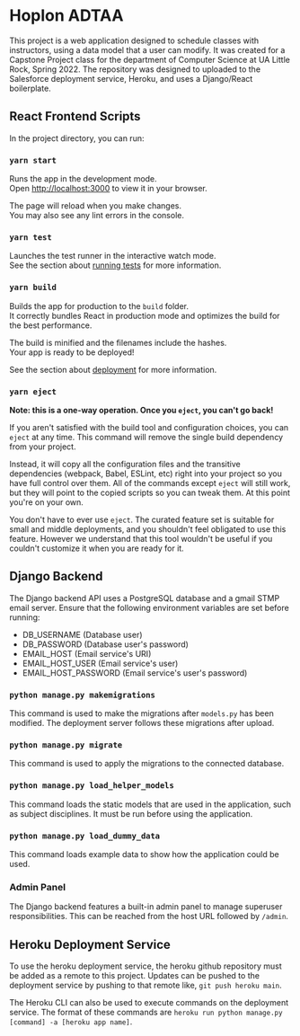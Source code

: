 # Hoplon ADTAA

This project is a web application designed to schedule classes with instructors, using a data model that a user can 
modify. It was created for a Capstone Project class for the department of Computer Science at UA Little Rock, 
Spring 2022. The repository was designed to uploaded to the Salesforce deployment service, Heroku, and uses a 
Django/React boilerplate.

## React Frontend Scripts

In the project directory, you can run:

### `yarn start`

Runs the app in the development mode.\
Open [http://localhost:3000](http://localhost:3000) to view it in your browser.

The page will reload when you make changes.\
You may also see any lint errors in the console.

### `yarn test`

Launches the test runner in the interactive watch mode.\
See the section about [running tests](https://facebook.github.io/create-react-app/docs/running-tests) for more information.

### `yarn build`

Builds the app for production to the `build` folder.\
It correctly bundles React in production mode and optimizes the build for the best performance.

The build is minified and the filenames include the hashes.\
Your app is ready to be deployed!

See the section about [deployment](https://facebook.github.io/create-react-app/docs/deployment) for more information.

### `yarn eject`

**Note: this is a one-way operation. Once you `eject`, you can't go back!**

If you aren't satisfied with the build tool and configuration choices, you can `eject` at any time. This command will remove the single build dependency from your project.

Instead, it will copy all the configuration files and the transitive dependencies (webpack, Babel, ESLint, etc) right into your project so you have full control over them. All of the commands except `eject` will still work, but they will point to the copied scripts so you can tweak them. At this point you're on your own.

You don't have to ever use `eject`. The curated feature set is suitable for small and middle deployments, and you shouldn't feel obligated to use this feature. However we understand that this tool wouldn't be useful if you couldn't customize it when you are ready for it.

## Django Backend

The Django backend API uses a PostgreSQL database and a gmail STMP email server. Ensure that the following environment
variables are set before running:

- DB_USERNAME (Database user)
- DB_PASSWORD (Database user's password)
- EMAIL_HOST (Email service's URI)
- EMAIL_HOST_USER (Email service's user)
- EMAIL_HOST_PASSWORD (Email service's user's password)

### `python manage.py makemigrations`

This command is used to make the migrations after `models.py` has been modified. The deployment server follows these 
migrations after upload.

### `python manage.py migrate`

This command is used to apply the migrations to the connected database. 

### `python manage.py load_helper_models`

This command loads the static models that are used in the application, such as subject disciplines. It must be run 
before using the application.

### `python manage.py load_dummy_data`

This command loads example data to show how the application could be used.

### Admin Panel

The Django backend features a built-in admin panel to manage superuser responsibilities. This can be reached from the
host URL followed by `/admin`.

## Heroku Deployment Service

To use the heroku deployment service, the heroku github repository must be added as a remote to this project. Updates
can be pushed to the deployment service by pushing to that remote like, `git push heroku main`. 

The Heroku CLI can also be used to execute commands on the deployment service. The format of these commands are 
`heroku run python manage.py [command] -a [heroku app name]`.
